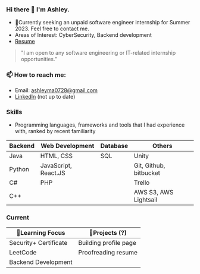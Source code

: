 ### Hi there 👋 I'm Ashley.
- 🤔Currently seeking an unpaid software engineer internship for Summer 2023. Feel free to contact me. 
- Areas of Interest: CyberSecurity, Backend development
- [Resume](https://drive.google.com/file/d/1KUzUJisgLrA4M6KroZA-YTkTUbKKwlaR/view?usp=share_link)
> "I am open to any software engineering or IT-related internship opportunities."
### 📫 How to reach me:
- Email: ashleyma0728@gmail.com
- [LinkedIn](https://www.linkedin.com/in/yuehongxiao-ma/) (not up to date)

### Skills
- Programming languages, frameworks and tools that I had experience with, ranked by recent familiarity
  
|Backend|Web Development|Database|Others|
|-------------|-------------| -----|-----|
|Java|HTML, CSS|SQL|Unity|
|Python|JavaScript, React.JS||Git, Github,  bitbucket|
|C# |PHP||Trello|
|C++ |||AWS S3, AWS Lightsail|
### Current
|🌱Learning Focus|🔭Projects (?)|
|-------------|-------------| 
|Security+ Certificate|Building profile page|
|LeetCode|Proofreading resume|
|Backend Development ||


<!--
**ashleyyma6/ashleyyma6** is a ✨ _special_ ✨ repository because its `README.md` (this file) appears on your GitHub profile.

Here are some ideas to get you started:

- 🔭 I’m currently working on ...
- 🌱 I’m currently learning ...
- 👯 I’m looking to collaborate on ...
- 🤔 I’m looking for help with ...
- 💬 Ask me about ...
- 📫 How to reach me: ...
- 😄 Pronouns: ...
- ⚡ Fun fact: ...
-->
